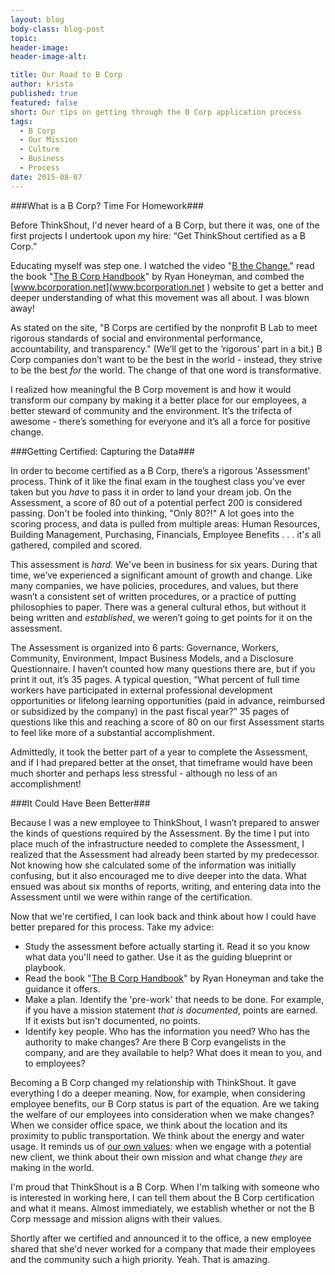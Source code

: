 ```yaml
---
layout: blog
body-class: blog-post
topic:
header-image:
header-image-alt:

title: Our Road to B Corp
author: krista
published: true 
featured: false
short: Our tips on getting through the B Corp application process
tags: 
  - B Corp
  - Our Mission
  - Culture
  - Business
  - Process
date: 2015-08-07
---
```


###What is a B Corp? Time For Homework###

Before ThinkShout, I'd never heard of a B Corp, but there it was, one of the  first projects I undertook upon my hire: “Get ThinkShout certified as a B Corp.”

Educating myself was step one. I watched the video "[B the Change](https://www.youtube.com/watch?v=V-VFZUFJwt4&feature=youtu.be)," read the book "[The B Corp Handbook](https://www.bcorporation.net/handbook)" by Ryan Honeyman, and combed the [www.bcorporation.net](www.bcorporation.net ) website to get a better and deeper understanding of what this movement was all about. I was blown away!

As stated on the site, "B Corps are certified by the nonprofit B Lab to meet rigorous standards of social and environmental performance, accountability, and transparency." (We’ll get to the ‘rigorous’ part in a bit.) B Corp companies don’t want to be the best in the world - instead, they strive to be the best *for* the world. The change of that one word is transformative. 

I realized how meaningful the B Corp movement is and how it would transform our company by making it a better place for our employees, a better steward of community and the environment. It’s the trifecta of awesome - there’s something for everyone and it’s all a force for positive change.

###Getting Certified: Capturing the Data###

In order to become certified as a B Corp, there’s a rigorous 'Assessment' process. Think of it like the final exam in the toughest class you've ever taken but you *have* to pass it in order to land your dream job. On the Assessment, a score of 80 out of a potential perfect 200 is considered passing. Don't be fooled into thinking, "Only 80?!" A lot goes into the scoring process, and data is pulled from multiple areas: Human Resources, Building Management, Purchasing, Financials, Employee Benefits . . . it's all gathered, compiled and scored.

This assessment is *hard*. We've been in business for six years. During that time, we’ve experienced a significant amount of growth and change. Like many companies, we have policies, procedures, and values, but there wasn’t a consistent set of written procedures, or a practice of putting philosophies to paper. There was a general cultural ethos, but without it being written and *established*, we weren’t going to get points for it on the assessment. 

The Assessment is organized into 6 parts: Governance, Workers, Community, Environment, Impact Business Models, and a Disclosure Questionnaire. I haven’t counted how many questions there are, but if you print it out, it’s 35 pages. A typical question, “What percent of full time workers have participated in external professional development opportunities or lifelong learning opportunities (paid in advance, reimbursed or subsidized by the company) in the past fiscal year?” 35 pages of questions like this and reaching a score of 80 on our first Assessment starts to feel like more of a substantial accomplishment. 

Admittedly, it took the better part of a year to complete the Assessment, and if I had prepared better at the onset, that timeframe would have been much shorter and perhaps less stressful - although no less of an accomplishment!

###It Could Have Been Better###

Because I was a new employee to ThinkShout, I wasn’t prepared to answer the kinds of questions required by the Assessment. By the time I put into place much of the infrastructure needed to complete the Assessment, I realized that the Assessment had already been started by my predecessor. Not knowing how she calculated some of the information was initially confusing, but it also encouraged me to dive deeper into the data. What ensued was about six months of reports, writing, and entering data into the Assessment until we were within range of the certification.

Now that we're certified, I can look back and think about how I could have better prepared for this process. Take my advice: 

* Study the assessment before actually starting it. Read it so you know what data you'll need to gather. Use it as the guiding blueprint or playbook.
* Read the book "[The B Corp Handbook](https://www.bcorporation.net/handbook)" by Ryan Honeyman and take the guidance it offers.
* Make a plan. Identify the 'pre-work' that needs to be done. For example, if you have a mission statement *that is documented*, points are earned. If it exists but isn't documented, no points.
* Identify key people. Who has the information you need? Who has the authority to make changes? Are there B Corp evangelists in the company, and are they available to help?
What does it mean to you, and to employees?

Becoming a B Corp changed my relationship with ThinkShout. It gave everything I do a deeper meaning. Now, for example, when considering employee benefits, our B Corp status is part of the equation. Are we taking the welfare of our employees into consideration when we make changes? When we consider office space, we think about the location and its proximity to public transportation. We think about the energy and water usage. It reminds us of [our own values](http://thinkshout.com/blog/2015/08/becoming-a-bcorp/): when we engage with a potential new client, we think about their own mission and what change *they* are making in the world.

I'm proud that ThinkShout is a B Corp. When I'm talking with someone who is interested in working here, I can tell them about the B Corp certification and what it means. Almost immediately, we establish whether or not the B Corp message and mission aligns with their values.

Shortly after we certified and announced it to the office, a new employee shared that she'd never worked for a company that made their employees and the community such a high priority. Yeah. That is amazing.
